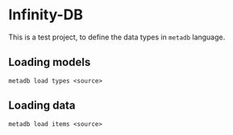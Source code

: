 # Infinity-DB

This is a test project, to define the data types in `metadb` language.


## Loading models
`metadb load types <source>`

## Loading data
`metadb load items <source>`
